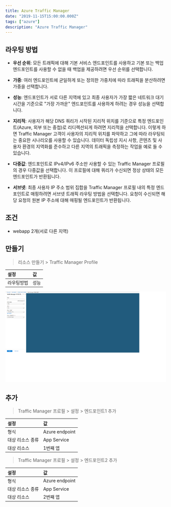 ```yaml
---
title: Azure Traffic Manager
date: "2019-11-15T15:00:00.000Z"
tags: ["azure"]
description: "Azure Traffic Manager"
---
```


## 라우팅 방법
+ **우선 순위**: 모든 트래픽에 대해 기본 서비스 엔드포인트를 사용하고 기본 또는 백업 엔드포인트를 사용할 수 없을 때 백업을 제공하려면 우선 순위를 선택합니다.

+ **가중**: 여러 엔드포인트에 균일하게 또는 정의한 가중치에 따라 트래픽을 분산하려면 가중을 선택합니다.

+ **성능**: 엔드포인트가 서로 다른 지역에 있고 최종 사용자가 가장 짧은 네트워크 대기 시간을 기준으로 "가장 가까운" 엔드포인트를 사용하게 하려는 경우 성능을 선택합니다.

+ **지리적**: 사용자가 해당 DNS 쿼리가 시작된 지리적 위치를 기준으로 특정 엔드포인트(Azure, 외부 또는 중첩)로 리디렉션되게 하려면 지리적을 선택합니다. 이렇게 하면 Traffic Manager 고객이 사용자의 지리적 위치를 파악하고 그에 따라 라우팅되는 중요한 시나리오를 사용할 수 있습니다. 데이터 독립성 지시 사항, 콘텐츠 및 사용자 환경의 지역화를 준수하고 다른 지역의 트래픽을 측정하는 작업을 예로 들 수 있습니다.

+ **다중값**: 엔드포인트로 IPv4/IPv6 주소만 사용할 수 있는 Traffic Manager 프로필의 경우 다중값을 선택합니다. 이 프로필에 대해 쿼리가 수신되면 정상 상태의 모든 엔드포인트가 반환됩니다.

+ **서브넷**: 최종 사용자 IP 주소 범위 집합을 Traffic Manager 프로필 내의 특정 엔드포인트로 매핑하려면 서브넷 트래픽 라우팅 방법을 선택합니다. 요청이 수신되면 해당 요청의 원본 IP 주소에 대해 매핑될 엔드포인트가 반환됩니다. 

## 조건
+ webapp 2개(서로 다른 지역)

## 만들기
>리소스 만들기 > Traffic Manager Profile

|설정|값|
|:---|:---|
|라우팅방법|성능|

![Traffic Manager Profile](./traffic-manager-profile.jpg)

## 추가
>Traffic Manager 프로필 > 설정 > 엔드포인트1 추가

|설정|값|
|:---|:---|
|형식|Azure endpoint|
|대상 리소스 종류|App Service|
|대상 리소스|1번째 앱|

>Traffic Manager 프로필 > 설정 > 엔드포인트2 추가

|설정|값|
|:---|:---|
|형식|Azure endpoint|
|대상 리소스 종류|App Service|
|대상 리소스|2번째 앱|


